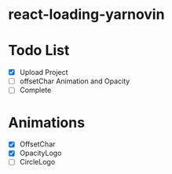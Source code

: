 # react-loading-yarnovin

# Todo List 
- [x] Upload Project
- [ ] offsetChar Animation and Opacity 
- [ ] Complete 

# Animations
- [x] OffsetChar  
- [x] OpacityLogo
- [ ] CircleLogo